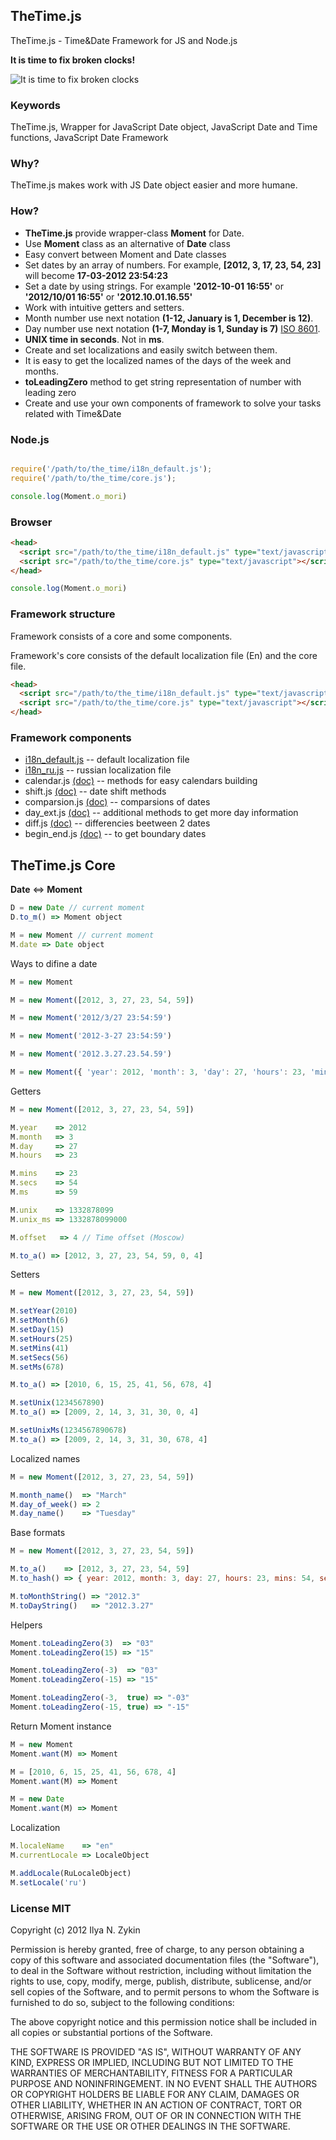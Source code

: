 ## TheTime.js

TheTime.js - Time&Date Framework for JS and Node.js

**It is time to fix broken clocks!**

![It is time to fix broken clocks](https://raw.github.com/the-teacher/TheTime.js/master/liquid_clock.jpg)

### Keywords

TheTime.js, Wrapper for JavaScript Date object, JavaScript Date and Time functions, JavaScript Date Framework

### Why?

TheTime.js makes work with JS Date object easier and more humane.

### How?

* **TheTime.js** provide wrapper-class **Moment** for Date.
* Use **Moment** class as an alternative of **Date** class
* Easy convert between Moment and Date classes
* Set dates by an array of numbers. For example, **[2012, 3, 17, 23, 54, 23]** will become **17-03-2012 23:54:23**
* Set a date by using strings. For example **'2012-10-01 16:55'** or **'2012/10/01 16:55'** or **'2012.10.01.16.55'**
* Work with intuitive getters and setters.
* Month number use next notation ​​**(1-12, January is 1, December is 12)**.
* Day number use next notation **(1-7, Monday is 1, Sunday is 7)** [ISO 8601](http://dotat.at/tmp/ISO_8601-2004_E.pdf).
* **UNIX time in seconds**. Not in **ms**.
* Create and set localizations and easily switch between them.
* It is easy to get the localized names of the days of the week and months.
* **toLeadingZero** method to get string representation of number with leading zero
* Create and use your own components of framework to solve your tasks related with Time&Date


### Node.js

```javascript

require('/path/to/the_time/i18n_default.js');
require('/path/to/the_time/core.js');

console.log(Moment.o_mori)
```

### Browser

```html
<head>
  <script src="/path/to/the_time/i18n_default.js" type="text/javascript"></script>
  <script src="/path/to/the_time/core.js" type="text/javascript"></script>
</head>
```

```javascript
console.log(Moment.o_mori)
```

### Framework structure

Framework consists of a core and some components.

Framework's core  consists of the default localization file (En) and the core file.

```html
<head>
  <script src="/path/to/the_time/i18n_default.js" type="text/javascript"></script>
  <script src="/path/to/the_time/core.js" type="text/javascript"></script>
</head>
```

### Framework components


* [i18n_default.js](https://github.com/the-teacher/the_time/blob/master/TheTime.js/i18n_default.js) -- default localization file
* [i18n_ru.js](https://github.com/the-teacher/the_time/blob/master/TheTime.js/i18n_ru.js) -- russian localization file
* calendar.js [(doc)](https://github.com/the-teacher/the_time/blob/master/docs/calendar.md) -- methods for easy calendars building
* shift.js [(doc)](https://github.com/the-teacher/the_time/blob/master/docs/shift.md) -- date shift methods
* comparsion.js [(doc)](https://github.com/the-teacher/the_time/blob/master/docs/comparsion.md) -- comparsions of dates
* day_ext.js [(doc)](https://github.com/the-teacher/the_time/blob/master/docs/day_ext.md) -- additional methods to get more day information
* diff.js [(doc)](https://github.com/the-teacher/the_time/blob/master/docs/diff.md) -- differencies beetween 2 dates
* begin_end.js [(doc)](https://github.com/the-teacher/the_time/blob/master/docs/begin_end.md) -- to get boundary dates

## TheTime.js Core

**Date** <=> **Moment**

```javascript
D = new Date // current moment
D.to_m() => Moment object
```

```javascript
M = new Moment // current moment
M.date => Date object
```

Ways to difine a date

```javascript
M = new Moment

M = new Moment([2012, 3, 27, 23, 54, 59])

M = new Moment('2012/3/27 23:54:59')

M = new Moment('2012-3-27 23:54:59')

M = new Moment('2012.3.27.23.54.59')

M = new Moment({ 'year': 2012, 'month': 3, 'day': 27, 'hours': 23, 'mins': 54, 'secs': 59 })

```

Getters

```javascript
M = new Moment([2012, 3, 27, 23, 54, 59])

M.year    => 2012
M.month   => 3
M.day     => 27
M.hours   => 23

M.mins    => 23
M.secs    => 54
M.ms      => 59

M.unix    => 1332878099
M.unix_ms => 1332878099000

M.offset   => 4 // Time offset (Moscow)

M.to_a() => [2012, 3, 27, 23, 54, 59, 0, 4]
```

Setters

```javascript
M = new Moment([2012, 3, 27, 23, 54, 59])

M.setYear(2010)
M.setMonth(6)
M.setDay(15)
M.setHours(25)
M.setMins(41)
M.setSecs(56)
M.setMs(678)

M.to_a() => [2010, 6, 15, 25, 41, 56, 678, 4]

M.setUnix(1234567890)
M.to_a() => [2009, 2, 14, 3, 31, 30, 0, 4]

M.setUnixMs(1234567890678)
M.to_a() => [2009, 2, 14, 3, 31, 30, 678, 4]
```

Localized names

```javascript
M = new Moment([2012, 3, 27, 23, 54, 59])

M.month_name()  => "March"
M.day_of_week() => 2
M.day_name()    => "Tuesday"
```

Base formats

```javascript
M = new Moment([2012, 3, 27, 23, 54, 59])

M.to_a()    => [2012, 3, 27, 23, 54, 59]
M.to_hash() => { year: 2012, month: 3, day: 27, hours: 23, mins: 54, secs: 59, ms: 0, offset: 4 }

M.toMonthString() => "2012.3"
M.toDayString()   => "2012.3.27"
```

Helpers

```javascript
Moment.toLeadingZero(3)  => "03"
Moment.toLeadingZero(15) => "15"

Moment.toLeadingZero(-3)  => "03"
Moment.toLeadingZero(-15) => "15"

Moment.toLeadingZero(-3,  true) => "-03"
Moment.toLeadingZero(-15, true) => "-15"
```

Return Moment instance

```javascript
M = new Moment
Moment.want(M) => Moment

M = [2010, 6, 15, 25, 41, 56, 678, 4]
Moment.want(M) => Moment

M = new Date
Moment.want(M) => Moment
```

Localization

```javascript
M.localeName    => "en"
M.currentLocale => LocaleObject

M.addLocale(RuLocaleObject)
M.setLocale('ru')
```

### License MIT

Copyright (c) 2012 Ilya N. Zykin

Permission is hereby granted, free of charge, to any person obtaining
a copy of this software and associated documentation files (the
"Software"), to deal in the Software without restriction, including
without limitation the rights to use, copy, modify, merge, publish,
distribute, sublicense, and/or sell copies of the Software, and to
permit persons to whom the Software is furnished to do so, subject to
the following conditions:

The above copyright notice and this permission notice shall be
included in all copies or substantial portions of the Software.

THE SOFTWARE IS PROVIDED "AS IS", WITHOUT WARRANTY OF ANY KIND,
EXPRESS OR IMPLIED, INCLUDING BUT NOT LIMITED TO THE WARRANTIES OF
MERCHANTABILITY, FITNESS FOR A PARTICULAR PURPOSE AND
NONINFRINGEMENT. IN NO EVENT SHALL THE AUTHORS OR COPYRIGHT HOLDERS BE
LIABLE FOR ANY CLAIM, DAMAGES OR OTHER LIABILITY, WHETHER IN AN ACTION
OF CONTRACT, TORT OR OTHERWISE, ARISING FROM, OUT OF OR IN CONNECTION
WITH THE SOFTWARE OR THE USE OR OTHER DEALINGS IN THE SOFTWARE.